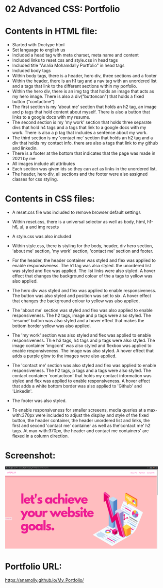 # 02 Advanced CSS: Portfolio


# Contents in HTML file:
- Started with Doctype html
- Set language to english us
- Included a head tag with meta charset, meta name and content
- Included links to reset.css and style.css in head tags
- Included title "Analia Mohamdally Portfolio" in head tags
- Included body tags
- Within body tags, there is a header, hero div, three sections and a footer
- Within the header, there is an h1 tag and a nav tag with an unordered list and a tags that link to the different sections within my porfolio. 
- Within the hero div, there is an img tag that holds an image that acts as my hero image. There is also a div("buttoncon") that holds a fixed button ("contactme")
- The first section is my 'about me' section that holds an h2 tag, an image and p tags that hold content about myself. There is also a button that links to a google docs with my resume.
- The second section is my 'my work' section that holds three separate divs that hold h4 tags and a tags that link to a google docs with my work. There is also a p tag that includes a sentence about my work.
- The third section is my 'contact me' section that holds an h2 tag and a div that holds my contact info. there are also a tags that link to my github and linkedin.
- There is a footer at the bottom that indicates that the page was made in 2021 by me 
- All images include alt attributes
- Each section was given ids so they can act as links in the unordered list. 
- The header, hero div, all sections and the footer were also assigned classes for css styling.


# Contents in CSS files:
- A reset.css file was included to remove browser default settings
- Within reset.css, there is a universal selector as well as body, html, h1-h6, ul, a and img resets

- A style.css was also included
- Within style.css, there is styling for the body, header, div hero section, 'about me' section, 'my work' section, 'contact me' section and footer.
- For the header, the header container was styled and flex was applied to enable responsiveness. The h1 tag was also styled. the unordered list was styled and flex was applied. The list links were also styled. A hover effect that changes the background colour of the a tags to yellow was also applied.
- The hero div was styled and flex was applied to enable responsiveness. The button was also styled and position was set to six. A hover effect that changes the background colour to yellow was also applied.
- The 'about me' section was styled and flex was also applied to enable responsiveness. The h2 tags, image and p tags were also styled. The 'resume' button was also styled and a hover effect that makes the bottom border yellow was also applied.
- The 'my work' section was also styled and flex was applied to enable responsiveness. Th e h3 tags, h4 tags and p tags were also styled. The image container 'imgcont' was also styled and flexbox was applied to enable responsiveness. The image was also styled. A hover effect that adds a purple glow to the images were also applied.
- The 'contact me' section was also styled and flex was applied to enable responsiveness. The h2 tags, p tags and a tags were also styled. The contact container 'contactcon' that holds my contact information was styled and flex was applied to enable responsiveness. A hover effect that adds a white bottom border was also applied to 'Github' and 'Linkedin'.
- The footer was also styled.
- To enable responsiveness for smaller screeens, media queries at a max-with:370px were included to adjust the display and style of the fixed button, the header container, the header unordered list and links, the first and second 'contact me' container as well as the'contact me' h2 tags. At max-with:370px, the header and contact me containers' are flexed in a column direction.

# Screenshot:
![](Screenshot.png) 


# Portfolio URL:
https://anamolly.github.io/My_Portfolio/
